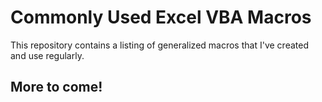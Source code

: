 # Commonly Used Excel VBA Macros

This repository contains a listing of generalized macros that I've created and use regularly.

## More to come!
